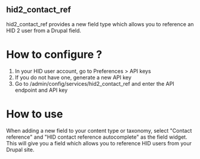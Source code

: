 ## hid2_contact_ref

hid2_contact_ref provides a new field type which allows you to reference an HID 2 user from a Drupal field.

# How to configure ?

1. In your HID user account, go to Preferences > API keys
2. If you do not have one, generate a new API key
3. Go to /admin/config/services/hid2_contact_ref and enter the API endpoint and API key

# How to use

When adding a new field to your content type or taxonomy, select "Contact reference" and "HID contact reference autocomplete" as the field widget. This will give you a field which allows you to reference HID users from your Drupal site.
